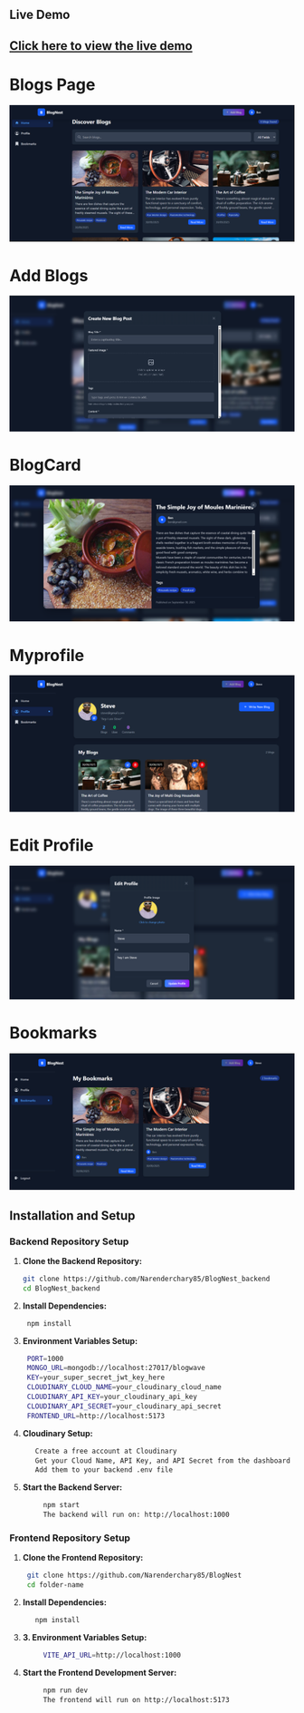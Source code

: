 <h2>Live Demo<h2>

[Click here to view the live demo](https://blognest-t13t.onrender.com)
  
<h1>Blogs Page</h1>

![Alt Text](https://github.com/Narenderchary85/BlogNest_F/blob/main/public/blogspage.png)

<h1>Add Blogs</h1>

![Alt Text](https://github.com/Narenderchary85/BlogNest_F/blob/main/public/addblogs.png)

<h1>BlogCard</h1>

![Alt Text](https://github.com/Narenderchary85/BlogNest_F/blob/main/public/blogcard.png)

<h1>Myprofile</h1>

![Alt Text](https://github.com/Narenderchary85/BlogNest_F/blob/main/public/myprofile.png)

<h1>Edit Profile</h1>

![Alt Text](https://github.com/Narenderchary85/BlogNest_F/blob/main/public/editprofile.png)

<h1>Bookmarks</h1>

![Alt Text](https://github.com/Narenderchary85/BlogNest_F/blob/main/public/bookmarks.png)

## Installation and Setup

### Backend Repository Setup

1. **Clone the Backend Repository:**
   ```bash
   git clone https://github.com/Narenderchary85/BlogNest_backend
   cd BlogNest_backend
   
2.  **Install Dependencies:**
     ```bash
      npm install

3.  **Environment Variables Setup:**
     ```bash
      PORT=1000
      MONGO_URL=mongodb://localhost:27017/blogwave
      KEY=your_super_secret_jwt_key_here
      CLOUDINARY_CLOUD_NAME=your_cloudinary_cloud_name
      CLOUDINARY_API_KEY=your_cloudinary_api_key
      CLOUDINARY_API_SECRET=your_cloudinary_api_secret
      FRONTEND_URL=http://localhost:5173
4. **Cloudinary Setup:**
     ```bash
        Create a free account at Cloudinary
        Get your Cloud Name, API Key, and API Secret from the dashboard
        Add them to your backend .env file
     
5. **Start the Backend Server:**
     ```bash
          npm start
          The backend will run on: http://localhost:1000

### Frontend Repository Setup

1. **Clone the Frontend Repository:**
     ```bash
      git clone https://github.com/Narenderchary85/BlogNest
      cd folder-name
2. **Install Dependencies:**
     ```bash
        npm install
3. **3.	Environment Variables Setup:**
     ```bash
          VITE_API_URL=http://localhost:1000

4. **Start the Frontend Development Server:**
     ```bash
          npm run dev
          The frontend will run on http://localhost:5173


